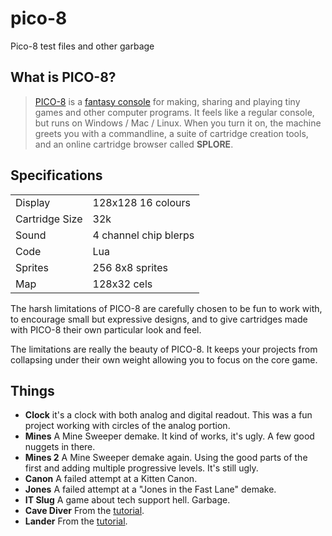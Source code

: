 # pico-8

Pico-8 test files and other garbage

## What is PICO-8?

> [PICO-8](https://www.lexaloffle.com/pico-8.php) is a [fantasy console](https://www.lexaloffle.com/pico-8.php?page=faq) for making, sharing and playing tiny games and other computer programs. It feels like a regular console, but runs on Windows / Mac / Linux. When you turn it on, the machine greets you with a commandline, a suite of cartridge creation tools, and an online cartridge browser called **SPLORE**.

## Specifications

| | |
| - | - |
| Display | 128x128 16 colours |
| Cartridge Size | 32k |
| Sound | 4 channel chip blerps |
| Code | Lua |
| Sprites | 256 8x8 sprites |
| Map | 128x32 cels |

The harsh limitations of PICO-8 are carefully chosen to be fun to work with, to encourage small but expressive designs, and to give cartridges made with PICO-8 their own particular look and feel.

The limitations are really the beauty of PICO-8. It keeps your projects from collapsing under their own weight allowing you to focus on the core game.

## Things

- **Clock** it's a clock with both analog and digital readout. This was a fun project working with circles of the analog portion.
- **Mines** A Mine Sweeper demake. It kind of works, it's ugly. A few good nuggets in there.
- **Mines 2** A Mine Sweeper demake again. Using the good parts of the first and adding multiple progressive levels. It's still ugly.
- **Canon** A failed attempt at a Kitten Canon.
- **Jones** A failed attempt at a "Jones in the Fast Lane" demake.
- **IT Slug** A game about tech support hell. Garbage.
- **Cave Diver** From the [tutorial](https://mboffin.itch.io/gamedev-with-pico-8-issue1).
- **Lander** From the [tutorial](https://mboffin.itch.io/gamedev-with-pico-8-issue1).
